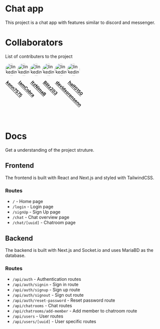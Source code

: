 # Chat app

This project is a chat app with features similar to discord and messenger.

# Collaborators
List of contributers to the project

[](https://github.com/half0150)
<div style="display:flex; width: 100%;">
    <a href="https://github.com/kenn7575" target="_blank">
        <img src="https://avatars.githubusercontent.com/u/96551540?s=70&v=4" width="40" height="40" style="border-radius:50%;" alt="linkedin logo"  />
        <p style=" writing-mode: vertical-lr; text-orientation: mixed; transform-origin: top left;  transform: translateY(10px)  rotate(-45deg);  font-weight: bold;">kenn7575</p>
    </a>
    <a href="https://github.com/IamCobra" target="_blank">
        <img src="https://avatars.githubusercontent.com/u/110093859?s=70&v=4" width="40" height="40" style="border-radius:50%;" alt="linkedin logo"  />
        <p style=" writing-mode: vertical-lr; text-orientation: mixed; transform-origin: top left;  transform: translateY(10px)  rotate(-45deg);  font-weight: bold;">IamCobra</p>
    </a>
    <a href="https://github.com/ItzNimaB" target="_blank">
        <img src="https://avatars.githubusercontent.com/u/110700620?s=70&v=4" width="40" height="40" style="border-radius:50%;" alt="linkedin logo"  />
        <p style=" writing-mode: vertical-lr; text-orientation: mixed; transform-origin: top left;  transform: translateY(10px)  rotate(-45deg);  font-weight: bold;">ItzNimaB</p>
    </a>
    <a href="https://github.com/Blitz203" target="_blank">
        <img src="https://avatars.githubusercontent.com/u/114482649?s=70&v=4" width="40" height="40" style="border-radius:50%;" alt="linkedin logo"  />
        <p style=" writing-mode: vertical-lr; text-orientation: mixed; transform-origin: top left;  transform: translateY(10px)  rotate(-45deg);  font-weight: bold;">Blitz203</p>
    </a>
    <a href="https://github.com/davidsorensenn" target="_blank">
        <img src="https://avatars.githubusercontent.com/u/115003802?s=70&v=4" width="40" height="40" style="border-radius:50%;" alt="linkedin logo"  />
        <p style=" writing-mode: vertical-lr; text-orientation: mixed; transform-origin: top left;  transform: translateY(10px) rotate(-45deg);  font-weight: bold;">davidsorensenn</p>
    </a>
    <a href="https://github.com/half0150" target="_blank">
        <img src="https://avatars.githubusercontent.com/u/127088373?s=70&v=4" width="40" height="40" style="border-radius:50%;" alt="linkedin logo"  />
        <p style=" writing-mode: vertical-lr; text-orientation: mixed;  transform-origin: top left; transform: translateY(10px)  rotate(-45deg);  font-weight: bold;">half0150</p>
    </a>
</div>

# Docs
Get a understanding of the project struture.
## Frontend
The frontend is built with React and Next.js and styled with TailwindCSS. 

### Routes
- `/` - Home page
- `/login` - Login page
- `/signUp` - Sign Up page
- `/chat` - Chat overview page
- `/chat/[uuid]` - Chatroom page

## Backend
The backend is built with Next.js and Socket.io and uses MariaBD as the database.

### Routes
- `/api/auth` - Authentication routes
- `/api/auth/signin` - Sign in route
- `/api/auth/signup` - Sign up route
- `/api/auth/signout` - Sign out route
- `/api/auth/reset-password` - Reset password route
- `/api/chatrooms` - Chat routes
- `/api/chatrooms/add-member` - Add member to chatroom route
- `/api/users` - User routes
- `/api/users/[uuid]` - User specific routes












